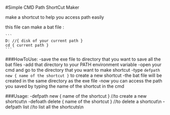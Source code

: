 #Simple CMD Path ShortCut Maker

make a shortcut to help you access path easily

this file can make a bat file :
    
    ``` 
    D: //{ disk of your current path }
    cd { current path }
    ```
###HowToUse:
-save the exe file to directory that you want to save all the bat files
-add that directory to your PATH environment variable
-open your cmd and go to the directory that you want to make shortcut
-type ```defpath new { name of the shortcut }``` to create a new shortcut
-the bat file will be created in the same directory as the exe file
-now you can access the path you saved by typing the name of the shortcut in the cmd 

###Usage:
-defpath new { name of the shortcut } //to create a new shortcut\n
-defoath delete { name of the shortcut } //to delete a shortcut\n
-defpath list //to list all the shortcuts\n


